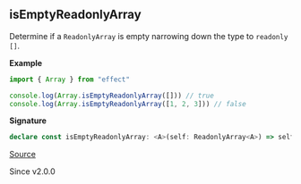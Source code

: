 ## isEmptyReadonlyArray

Determine if a `ReadonlyArray` is empty narrowing down the type to `readonly []`.

**Example**

```ts
import { Array } from "effect"

console.log(Array.isEmptyReadonlyArray([])) // true
console.log(Array.isEmptyReadonlyArray([1, 2, 3])) // false
```

**Signature**

```ts
declare const isEmptyReadonlyArray: <A>(self: ReadonlyArray<A>) => self is readonly []
```

[Source](https://github.com/Effect-TS/effect/tree/main/packages/effect/src/Array.ts#L554)

Since v2.0.0